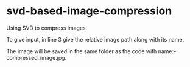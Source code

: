 # svd-based-image-compression
Using SVD to compress images

To give input, in line 3 give the relative image path along with its name.

The image will be saved in the same folder as the code with name:- compressed_image.jpg.

